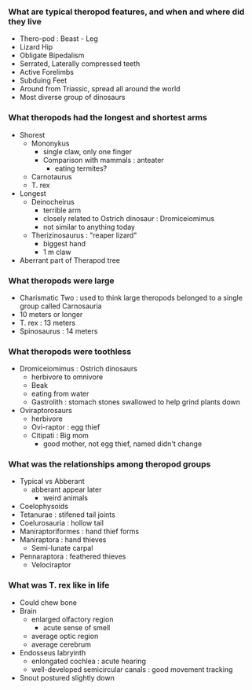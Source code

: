 ### What are typical theropod features, and when and where did they live
* Thero-pod : Beast - Leg
* Lizard Hip
* Obligate Bipedalism
* Serrated, Laterally compressed teeth
* Active Forelimbs
* Subduing Feet
* Around from Triassic, spread all around the world
* Most diverse group of dinosaurs

### What theropods had the longest and shortest arms
* Shorest
  * Mononykus
    * single claw, only one finger
    * Comparison with mammals : anteater
      * eating termites?
  * Carnotaurus
  * T. rex
* Longest
  * Deinocheirus
    * terrible arm
    * closely related to Ostrich dinosaur : Dromiceiomimus
    * not similar to anything today
  * Therizinosaurus : "reaper lizard"
    * biggest hand
    * 1 m claw
* Aberrant part of Therapod tree 

### What theropods were large
* Charismatic Two : used to think large theropods belonged to a single group called Carnosauria
* 10 meters or longer
* T. rex : 13 meters
* Spinosaurus : 14 meters

### What theropods were toothless
* Dromiceiomimus : Ostrich dinosaurs
  * herbivore to omnivore
  * Beak
  * eating from water
  * Gastrolith : stomach stones swallowed to help grind plants down
* Oviraptorosaurs
  * herbivore
  * Ovi-raptor : egg thief
  * Citipati : Big mom
    * good mother, not egg thief, named didn't change

### What was the relationships among theropod groups
* Typical vs Abberant
  * abberant appear later
    * weird animals
* Coelophysoids
* Tetanurae : stifened tail joints
* Coelurosauria : hollow tail
* Maniraptoriformes : hand thief forms
* Maniraptora : hand thieves
  * Semi-lunate carpal
* Pennaraptora : feathered thieves
  * Velociraptor

### What was T. rex like in life
* Could chew bone
* Brain
  * enlarged olfactory region
    * acute sense of smell 
  * average optic region
  * average cerebrum
* Endosseus labryinth
  * enlongated cochlea : acute hearing
  * well-developed semicircular canals : good movement tracking
* Snout postured slightly down

